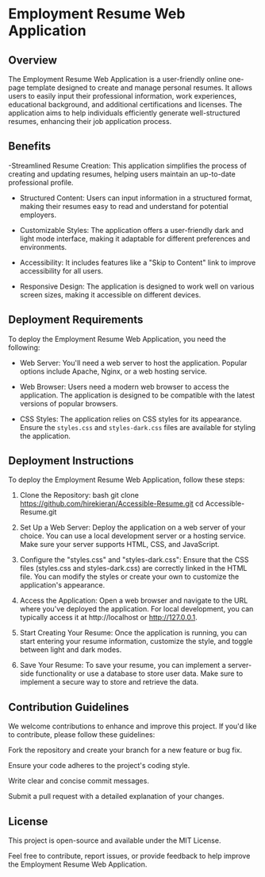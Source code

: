 # Employment Resume Web Application

## Overview

The Employment Resume Web Application is a user-friendly online one-page template designed to create and manage personal resumes. It allows users to easily input their professional information, work experiences, educational background, and additional certifications and licenses. The application aims to help individuals efficiently generate well-structured resumes, enhancing their job application process.

## Benefits

-Streamlined Resume Creation: This application simplifies the process of creating and updating resumes, helping users maintain an up-to-date professional profile.

- Structured Content: Users can input information in a structured format, making their resumes easy to read and understand for potential employers.

- Customizable Styles: The application offers a user-friendly dark and light mode interface, making it adaptable for different preferences and environments.

- Accessibility: It includes features like a "Skip to Content" link to improve accessibility for all users.

- Responsive Design: The application is designed to work well on various screen sizes, making it accessible on different devices.

## Deployment Requirements

To deploy the Employment Resume Web Application, you need the following:

- Web Server: You'll need a web server to host the application. Popular options include Apache, Nginx, or a web hosting service.

- Web Browser: Users need a modern web browser to access the application. The application is designed to be compatible with the latest versions of popular browsers.

- CSS Styles: The application relies on CSS styles for its appearance. Ensure the `styles.css` and `styles-dark.css` files are available for styling the application.

## Deployment Instructions

To deploy the Employment Resume Web Application, follow these steps:

1. Clone the Repository:
   bash
   git clone https://github.com/hirekieran/Accessible-Resume.git
   cd Accessible-Resume.git
   
2. Set Up a Web Server:
Deploy the application on a web server of your choice. You can use a local development server or a hosting service. Make sure your server supports HTML, CSS, and JavaScript.

3. Configure the "styles.css" and "styles-dark.css":
Ensure that the CSS files (styles.css and styles-dark.css) are correctly linked in the HTML file. You can modify the styles or create your own to customize the application's appearance.

4. Access the Application:
Open a web browser and navigate to the URL where you've deployed the application. For local development, you can typically access it at http://localhost or http://127.0.0.1.

5. Start Creating Your Resume:
Once the application is running, you can start entering your resume information, customize the style, and toggle between light and dark modes.

6. Save Your Resume:
To save your resume, you can implement a server-side functionality or use a database to store user data. Make sure to implement a secure way to store and retrieve the data.

## Contribution Guidelines
We welcome contributions to enhance and improve this project. If you'd like to contribute, please follow these guidelines:

Fork the repository and create your branch for a new feature or bug fix.

Ensure your code adheres to the project's coding style.

Write clear and concise commit messages.

Submit a pull request with a detailed explanation of your changes.

## License
This project is open-source and available under the MIT License.

Feel free to contribute, report issues, or provide feedback to help improve the Employment Resume Web Application.
